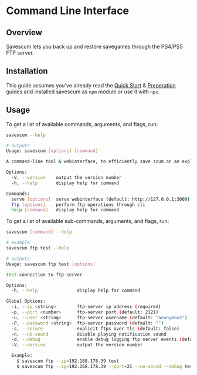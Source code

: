 # Command Line Interface

## Overview

Savescum lets you back up and restore savegames through the PS4/PS5 FTP server.

## Installation

This guide assumes you've already read the [Quick Start](/guide/quick-start) & [Preperation](/guide/preperation) guides and installed savescum as `npm` module or use it with `npx`.

## Usage

To get a list of available commands, arguments, and flags, run:

```sh
savescum --help

# outputs
Usage: savescum [options] [command]

A command-line tool & webinterface, to efficiently save scum on an exploitable PS4/PS5.

Options:
  -V, --version    output the version number
  -h, --help       display help for command

Commands:
  serve [options]  serve webinterface (default: http://127.0.0.1:3000)
  ftp [options]    perform ftp operations through cli
  help [command]   display help for command
```

To get a list of available sub-commands, arguments, and flags, run:

```sh
savescum [command] --help

# example
savescum ftp test --help

# outputs
Usage: savescum ftp test [options]

test connection to ftp-server

Options:
  -h, --help               display help for command

Global Options:
  -i, --ip <string>        ftp-server ip address (required)
  -p, --port <number>      ftp-server port (default: 2121)
  -u, --user <string>      ftp-server username (default: "anonymous")
  -P, --password <string>  ftp-server password (default: "")
  -s, --secure             explicit ftps over tls (default: false)
  -n, --no-sound           disable playing notification sound
  -d, --debug              enable debug logging ftp server events (default: false)
  -V, --version            output the version number

  Example:
    $ savescum ftp --ip=192.168.178.39 test
    $ savescum ftp --ip=192.168.178.39 --port=21 --no-sound --debug test
```
